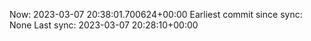 Now: 2023-03-07 20:38:01.700624+00:00 Earliest commit since sync: None Last sync: 2023-03-07 20:28:10+00:00
